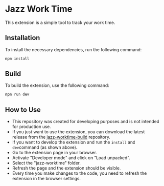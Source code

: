 # Jazz Work Time

This extension is a simple tool to track your work time.

## Installation

To install the necessary dependencies, run the following command:

```sh
npm install
```

## Build

To build the extension, use the following command:

```sh
npm run dev
```

## How to Use

- This repository was created for developing purposes and is not intended for production use.
- If you just want to use the extension, you can download the latest release from the [jazz-worktime-build](https://github.com/lorenzboss/jazz-worktime-build/tree/main) repository.
- If you want to develop the extension and run the `install` and `dev`command (as shown above).
- Go to the extension page in your browser.
- Activate "Developer mode" and click on "Load unpacked".
- Select the "jazz-worktime" folder.
- Refresh the page and the extension should be visible.
- Every time you make changes to the code, you need to refresh the extension in the browser settings.
